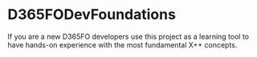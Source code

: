 # D365FODevFoundations
If you are a new D365FO developers use this project as a learning tool to have hands-on experience with the most fundamental X++ concepts.

